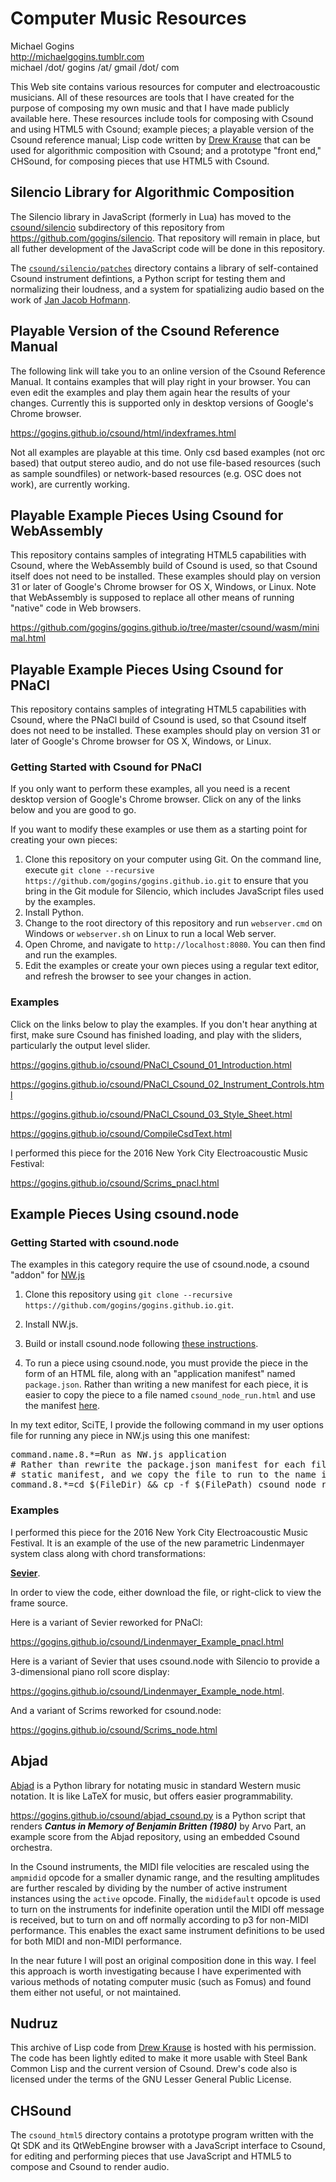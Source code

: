 # Computer Music Resources

Michael Gogins<br>
http://michaelgogins.tumblr.com<br>
michael /dot/ gogins /at/ gmail /dot/ com

This Web site contains various resources for computer and electroacoustic musicians. All of these resources are tools that I have created for the purpose of composing my own music and that I have made publicly available here. These resources include tools for composing with Csound and using HTML5 with Csound; example pieces; a playable version of the Csound reference manual; Lisp code written by [Drew Krause](http://www.drew-krause.com/) that can be used for algorithmic composition with Csound; and a prototype "front end," CHSound, for composing pieces that use HTML5 with Csound.

## Silencio Library for Algorithmic Composition

The Silencio library in JavaScript (formerly in Lua) has moved to the [csound/silencio](https://github.com/gogins/gogins.github.io/tree/master/csound/silencio) subdirectory of this repository from https://github.com/gogins/silencio. That repository will remain in place, but all futher development of the JavaScript code will be done in this repository.

The <a href="https://github.com/gogins/gogins.github.io/tree/master/csound/silencio/patches">`csound/silencio/patches`</a> directory contains a library of self-contained Csound instrument defintions, a Python script for testing them and normalizing their loudness, and a system for spatializing audio based on the work of <a href='http://www.sonicarchitecture.de/en/index_janja.html'>Jan Jacob Hofmann</a>.

## Playable Version of the Csound Reference Manual

The following link will take you to an online version of the Csound Reference Manual. It contains examples that will play right in your browser. You can even edit the examples and play them again hear the results of your changes. Currently this is supported only in desktop versions of Google's Chrome browser.

https://gogins.github.io/csound/html/indexframes.html

Not all examples are playable at this time. Only csd based examples (not orc based) that output stereo audio, and do not use file-based resources (such as sample soundfiles) or network-based resources (e.g. OSC does not work), are currently working.

## Playable Example Pieces Using Csound for WebAssembly

This repository contains samples of integrating HTML5 capabilities with Csound, where the WebAssembly build of Csound is used, so that Csound itself does not need to be installed. These examples should play on version 31 or later of Google's Chrome browser for OS X, Windows, or Linux. Note that WebAssembly is supposed to replace all other means of running "native" code in Web browsers.

https://github.com/gogins/gogins.github.io/tree/master/csound/wasm/minimal.html

## Playable Example Pieces Using Csound for PNaCl

This repository contains samples of integrating HTML5 capabilities with Csound, where the PNaCl build of Csound is used, so that Csound itself does not need to be installed. These examples should play on version 31 or later of Google's Chrome browser for OS X, Windows, or Linux.

### Getting Started with Csound for PNaCl

If you only want to perform these examples, all you need is a recent desktop version of Google's Chrome browser. Click on any of the links below and you are good to go.

If you want to modify these examples or use them as a starting point for creating your own pieces:

1. Clone this repository on your computer using Git. On the command line, execute `git clone --recursive https://github.com/gogins/gogins.github.io.git` to ensure that you bring in the Git module for Silencio, which includes JavaScript files used by the examples.
2. Install Python.
3. Change to the root directory of this repository and run ```webserver.cmd``` on Windows or ```webserver.sh``` on Linux to run a local Web server.
4. Open Chrome, and navigate to ```http://localhost:8080```. You can then find and run the examples.
5. Edit the examples or create your own pieces using a regular text editor, and refresh the browser to see your changes in action.

### Examples

Click on the links below to play the examples. If you don't hear anything at first, make sure Csound has finished loading, and play with the sliders, particularly the output level slider.

https://gogins.github.io/csound/PNaCl_Csound_01_Introduction.html

https://gogins.github.io/csound/PNaCl_Csound_02_Instrument_Controls.html

https://gogins.github.io/csound/PNaCl_Csound_03_Style_Sheet.html

https://gogins.github.io/csound/CompileCsdText.html

I performed this piece for the 2016 New York City Electroacoustic Music Festival:

https://gogins.github.io/csound/Scrims_pnacl.html

## Example Pieces Using csound.node

### Getting Started with csound.node

The examples in this category require the use of csound.node, a csound "addon" for [NW.js](http://nwjs.io/)

1. Clone this repository using ```git clone --recursive https://github.com/gogins/gogins.github.io.git```.

2. Install NW.js.

3. Build or install csound.node following [these instructions](https://github.com/csound/csound/tree/develop/frontends/nwjs).

4. To run a piece using csound.node, you must provide the piece in the form of an HTML file, along with an "application manifest" named ```package.json```. Rather than writing a new manifest for each piece, it is easier to copy the piece to a file named `csound_node_run.html` and use the manifest [here](https://gogins.github.io/csound/package.json).

In my text editor, SciTE, I provide the following command in my user options file for running any piece in NW.js using this one manifest:

<pre>
command.name.8.*=Run as NW.js application
# Rather than rewrite the package.json manifest for each file to run, we use a
# static manifest, and we copy the file to run to the name in the manifest.
command.8.*=cd $(FileDir) && cp -f $(FilePath) csound_node_run.html && /home/mkg/nwjs-sdk-v0.17.6-linux-x64/nw .
</pre>

### Examples

I performed this piece for the 2016 New York City Electroacoustic Music Festival. It is an example of the use of the new parametric Lindenmayer system class along with chord transformations:

<a href="https://www.dropbox.com/s/nkcubcw3jwe3nqt/Sevier.6.html" type="text/plain"><b>Sevier</b></a>.

In order to view the code, either download the file, or right-click to view the frame source.

Here is a variant of Sevier reworked for PNaCl:

https://gogins.github.io/csound/Lindenmayer_Example_pnacl.html

Here is a variant of Sevier that uses csound.node with Silencio to provide a 3-dimensional piano roll score display:

https://gogins.github.io/csound/Lindenmayer_Example_node.html.

And a variant of Scrims reworked for csound.node:

https://gogins.github.io/csound/Scrims_node.html

## Abjad

<a href="http://abjad.mbrsi.org/">Abjad</a> is a Python library for notating music in standard Western music notation.
It is like LaTeX for music, but offers easier programmability.

https://gogins.github.io/csound/abjad_csound.py is a Python script that renders
<i><b>Cantus in Memory of Benjamin Britten (1980)</i></b> by Arvo Part, an example score from the Abjad
repository, using an embedded Csound orchestra.

In the Csound instruments, the MIDI file velocities are rescaled using the `ampmidid` opcode for a smaller dynamic range, and the resulting amplitudes
are further rescaled by dividing by the number of active instrument instances using the `active` opcode. Finally, the
`mididefault` opcode is used to turn on the instruments for indefinite operation until the MIDI off message is received, but
to turn on and off normally according to p3 for non-MIDI performance. This enables the exact same instrument definitions to be
used for both MIDI and non-MIDI performance.

In the near future I will post an original composition done in this way. I feel this approach is worth investigating because I have experimented
with various methods of notating computer music (such as Fomus) and found them either not useful, or not maintained.

## Nudruz

This archive of Lisp code from [Drew Krause](http://www.drew-krause.com/) is hosted with his permission. The code has been lightly edited to make it more usable with Steel Bank Common Lisp and the current version of Csound. Drew's code also is licensed under the terms of the GNU Lesser General Public License.

## CHSound

The ```csound_html5``` directory contains a prototype program written with the Qt SDK and its QtWebEngine browser with a JavaScript interface to Csound, for editing and performing pieces that use JavaScript and HTML5 to compose and Csound to render audio.
